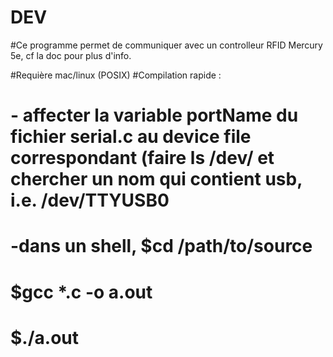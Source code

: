 # DEV

#Ce programme permet de communiquer avec un controlleur RFID Mercury 5e, cf la doc pour plus d'info.


#Requière mac/linux (POSIX)
#Compilation rapide :
#   - affecter la variable portName du fichier serial.c au device file correspondant (faire ls /dev/ et chercher un nom qui contient usb, i.e. /dev/TTYUSB0
#   -dans un shell, $cd /path/to/source
#                   $gcc *.c -o a.out
#                   $./a.out

